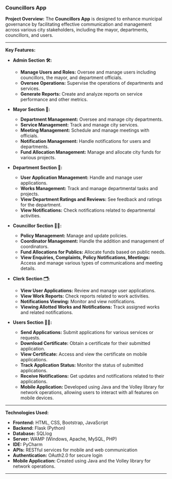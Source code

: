 
### **Councillors App**

**Project Overview:**
The **Councillors App** is designed to enhance municipal governance by facilitating effective communication and management across various city stakeholders, including the mayor, departments, councillors, and users.

---

**Key Features:**

- **Admin Section 🛠️:**
  - **Manage Users and Roles:** Oversee and manage users including councillors, the mayor, and department officials.
  - **Oversee Operations:** Supervise the operations of departments and services.
  - **Generate Reports:** Create and analyze reports on service performance and other metrics.

- **Mayor Section 🎩:**
  - **Department Management:** Oversee and manage city departments.
  - **Service Management:** Track and manage city services.
  - **Meeting Management:** Schedule and manage meetings with officials.
  - **Notification Management:** Handle notifications for users and departments.
  - **Fund Allocation Management:** Manage and allocate city funds for various projects.

- **Department Section 🏢:**
  - **User Application Management:** Handle and manage user applications.
  - **Works Management:** Track and manage departmental tasks and projects.
  - **View Department Ratings and Reviews:** See feedback and ratings for the department.
  - **View Notifications:** Check notifications related to departmental activities.

- **Councillor Section 👨‍💼:**
  - **Policy Management:** Manage and update policies.
  - **Coordinator Management:** Handle the addition and management of coordinators.
  - **Fund Allocations for Publics:** Allocate funds based on public needs.
  - **View Enquiries, Complaints, Policy Notifications, Meetings:** Access and manage various types of communications and meeting details.

- **Clerk Section 🗂️:**
  - **View User Applications:** Review and manage user applications.
  - **View Work Reports:** Check reports related to work activities.
  - **Notifications Viewing:** Monitor and view notifications.
  - **Viewing Allotted Works and Notifications:** Track assigned works and related notifications.

- **Users Section 🧑‍💼:**
  - **Send Applications:** Submit applications for various services or requests.
  - **Download Certificate:** Obtain a certificate for their submitted application.
  - **View Certificate:** Access and view the certificate on mobile applications.
  - **Track Application Status:** Monitor the status of submitted applications.
  - **Receive Notifications:** Get updates and notifications related to their applications.
  - **Mobile Application:** Developed using Java and the Volley library for network operations, allowing users to interact with all features on mobile devices.

---

**Technologies Used:**

- **Frontend:** HTML, CSS, Bootstrap, JavaScript
- **Backend:** Flask (Python)
- **Database:** SQLlog
- **Server:** WAMP (Windows, Apache, MySQL, PHP)
- **IDE:** PyCharm
- **APIs:** RESTful services for mobile and web communication
- **Authentication:** OAuth2.0 for secure login
- **Mobile Application:** Created using Java and the Volley library for network operations.

---

